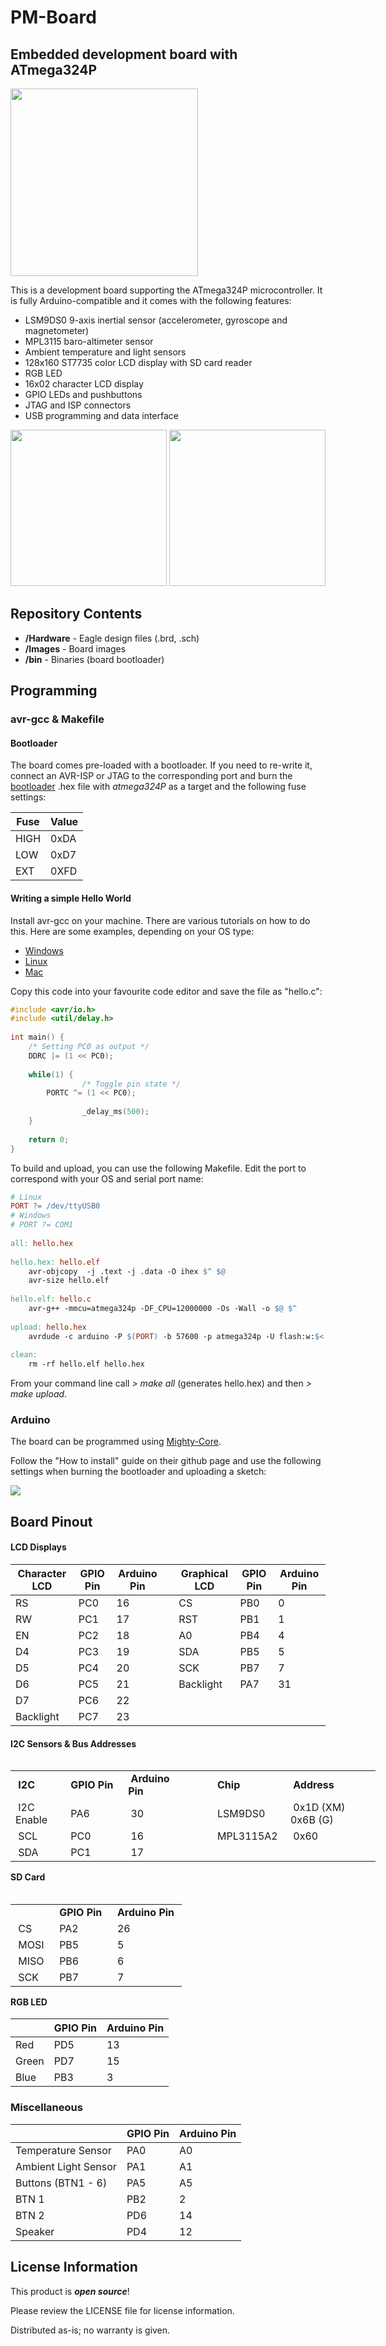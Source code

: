 # PM-Board

## Embedded development board with ATmega324P

<img src="https://github.com/dantudose/PM-Board/blob/main/Images/PM_board.png" height="300"/>

This is a development board supporting the ATmega324P microcontroller. It is fully Arduino-compatible and it comes with the following features:
* LSM9DS0 9-axis inertial sensor (accelerometer, gyroscope and magnetometer)
* MPL3115 baro-altimeter sensor
* Ambient temperature and light sensors
* 128x160 ST7735 color LCD display with SD card reader 
* RGB LED
* 16x02 character LCD display
* GPIO LEDs and pushbuttons
* JTAG and ISP connectors
* USB programming and data interface

<div id="cover">
  <img src="https://github.com/dantudose/PM-Board/blob/main/Images/PM_board_top.png" height="250"/>
  <img src="https://github.com/dantudose/PM-Board/blob/main/Images/PM_board_bottom.png" height="250"/> 
</div>



## Repository Contents

* **/Hardware** - Eagle design files (.brd, .sch)
* **/Images** - Board images
* **/bin** - Binaries (board bootloader)

## Programming

### avr-gcc & Makefile

#### Bootloader
The board comes pre-loaded with a bootloader. If you need to re-write it, connect an AVR-ISP or JTAG to the corresponding port and burn the <a href="https://github.com/dantudose/PM-Board/tree/main/bin">bootloader</a> .hex file with _atmega324P_ as a target and the following fuse settings:

<table>
<thead>
  <tr>
    <th>Fuse</th>
    <th>Value</th>
  </tr>
</thead>
<tbody>
  <tr>
    <td>HIGH</td>
    <td>0xDA</td>
  </tr>
  <tr>
    <td>LOW</td>
    <td>0xD7</td>
  </tr>
  <tr>
    <td>EXT</td>
    <td>0XFD</td>
  </tr>
</tbody>
</table>

#### Writing a simple Hello World

Install avr-gcc on your machine. There are various tutorials on how to do this. Here are some examples, depending on your OS type:
* <a href="https://tinusaur.com/guides/avr-gcc-toolchain/">Windows</a>
* <a href="https://baremetalmicro.com/tutorial_avr_toolchain/03-Install-on-Ubuntu-Linux.html">Linux</a>
* <a href="https://wellys.com/posts/avr_c_macos/">Mac</a>

Copy this code into your favourite code editor and save the file as "hello.c":

```cpp
#include <avr/io.h>
#include <util/delay.h>
 
int main() {
	/* Setting PC0 as output */
	DDRC |= (1 << PC0);
 
	while(1) {
                /* Toggle pin state */
		PORTC ^= (1 << PC0);
 
                _delay_ms(500);
	}
 
	return 0;
}

```
To build and upload, you can use the following Makefile. Edit the port to correspond with your OS and serial port name:

```Makefile
# Linux
PORT ?= /dev/ttyUSB0
# Windows
# PORT ?= COM1
 
all: hello.hex
 
hello.hex: hello.elf
	avr-objcopy  -j .text -j .data -O ihex $^ $@
	avr-size hello.elf
 
hello.elf: hello.c
	avr-g++ -mmcu=atmega324p -DF_CPU=12000000 -Os -Wall -o $@ $^
 
upload: hello.hex
	avrdude -c arduino -P $(PORT) -b 57600 -p atmega324p -U flash:w:$<:a
 
clean:
	rm -rf hello.elf hello.hex
```

From your command line call _> make all_ (generates hello.hex) and then _> make upload_.

### Arduino

The board can be programmed using <a href="https://github.com/MCUdude/MightyCore">Mighty-Core</a>. 

Follow the "How to install" guide on their github page and use the following settings when burning the bootloader and uploading a sketch:

<img src="https://github.com/dantudose/PM-Board/blob/main/Images/mightyCore.png" />

## Board Pinout

#### LCD Displays

<table>
<thead>
  <tr>
    <th>Character LCD</th>
    <th>GPIO Pin</th>
    <th>Arduino Pin</th>
    <th></th>
    <th>Graphical LCD</th>
    <th>GPIO Pin</th>
    <th>Arduino Pin</th>
  </tr>
</thead>
<tbody>
  <tr>
    <td>RS</td>
    <td>PC0</td>
    <td>16</td>
    <td></td>
    <td>CS</td>
    <td>PB0</td>
    <td>0</td>
  </tr>
  <tr>
    <td>RW</td>
    <td>PC1</td>
    <td>17</td>
    <td></td>
    <td>RST</td>
    <td>PB1</td>
    <td>1</td>
  </tr>
  <tr>
    <td>EN</td>
    <td>PC2</td>
    <td>18</td>
    <td></td>
    <td>A0</td>
    <td>PB4</td>
    <td>4</td>
  </tr>
  <tr>
    <td>D4</td>
    <td>PC3</td>
    <td>19</td>
    <td></td>
    <td>SDA</td>
    <td>PB5</td>
    <td>5</td>
  </tr>
  <tr>
    <td>D5</td>
    <td>PC4</td>
    <td>20</td>
    <td></td>
    <td>SCK</td>
    <td>PB7</td>
    <td>7</td>
  </tr>
  <tr>
    <td>D6</td>
    <td>PC5</td>
    <td>21</td>
    <td></td>
    <td>Backlight</td>
    <td>PA7</td>
    <td>31</td>
  </tr>
  <tr>
    <td>D7</td>
    <td>PC6</td>
    <td>22</td>
    <td></td>
    <td></td>
    <td></td>
    <td></td>
  </tr>
  <tr>
    <td>Backlight</td>
    <td>PC7</td>
    <td>23</td>
    <td></td>
    <td></td>
    <td></td>
    <td></td>
  </tr>
</tbody>
</table>


#### I2C Sensors & Bus Addresses

<table style="float: left; width: 584.312px;">
<tbody>
<tr>
<td style="width: 76px;">&nbsp;<strong>I2C</strong></td>
<td style="width: 103px;"><strong>&nbsp;GPIO Pin</strong>&nbsp;</td>
<td style="width: 94px;"><strong>&nbsp;Arduino Pin</strong>&nbsp;</td>
<td style="width: 35px;">&nbsp;</td>
<td style="width: 98px;"><strong>&nbsp;Chip</strong>&nbsp;</td>
<td style="width: 162.312px;"><strong>&nbsp;Address</strong>&nbsp;</td>
</tr>
<tr>
<td style="width: 76px;">&nbsp;I2C Enable&nbsp;</td>
<td style="width: 103px;">&nbsp;PA6</td>
<td style="width: 94px;">&nbsp;30</td>
<td style="width: 35px;">&nbsp;</td>
<td style="width: 98px;">&nbsp;LSM9DS0&nbsp;</td>
<td style="width: 162.312px;">&nbsp;0x1D (XM) 0x6B (G)</td>
</tr>
<tr>
<td style="width: 76px;">&nbsp;SCL&nbsp;</td>
<td style="width: 103px;">&nbsp;PC0&nbsp;</td>
<td style="width: 94px;">&nbsp;16</td>
<td style="width: 35px;">&nbsp;</td>
<td style="width: 98px;">&nbsp;MPL3115A2&nbsp;</td>
<td style="width: 162.312px;">&nbsp;0x60&nbsp;</td>
</tr>
<tr>
<td style="width: 76px;">&nbsp;SDA&nbsp;</td>
<td style="width: 103px;">&nbsp;PC1&nbsp;</td>
<td style="width: 94px;">&nbsp;17&nbsp;</td>
<td style="width: 35px;">&nbsp;</td>
<td style="width: 98px;">&nbsp;</td>
<td style="width: 162.312px;">&nbsp;</td>
</tr>
</tbody>
</table>
<!-- DivTable.com -->

#### SD Card

<table style="float: left;">
<tbody>
<tr>
<td>&nbsp;<b> </b>&nbsp;</td>
<td>&nbsp;<b>GPIO Pin</b>&nbsp;</td>
<td>&nbsp;<b>Arduino Pin</b>&nbsp;</td>
</tr>
<tr>
<td>&nbsp;CS</td>
<td>&nbsp;PA2</td>
<td>&nbsp;26</td>
</tr>
<tr>
<td>&nbsp;MOSI&nbsp;</td>
<td>&nbsp;PB5&nbsp;</td>
<td>&nbsp;5&nbsp;</td>
</tr>
<tr>
<td>&nbsp;MISO&nbsp;</td>
<td>&nbsp;PB6&nbsp;</td>
<td>&nbsp;6&nbsp;</td>
</tr>
<tr>
<td>&nbsp;SCK&nbsp;</td>
<td>&nbsp;PB7&nbsp;</td>
<td>&nbsp;7&nbsp;</td>
</tr>
</tbody>
</table>
<!-- DivTable.com -->

#### RGB LED

<table class="tg">
<thead>
  <tr>
    <th class="tg-amwm"> </th>
    <th class="tg-amwm">GPIO Pin</th>
    <th class="tg-amwm">Arduino Pin</th>
  </tr>
</thead>
<tbody>
  <tr>
    <td class="tg-hmp3">Red</td>
    <td class="tg-hmp3">PD5</td>
    <td class="tg-hmp3">13</td>
  </tr>
  <tr>
    <td class="tg-0lax">Green</td>
    <td class="tg-0lax">PD7</td>
    <td class="tg-0lax">15</td>
  </tr>
  <tr>
    <td class="tg-hmp3">Blue</td>
    <td class="tg-hmp3">PB3</td>
    <td class="tg-hmp3">3</td>
  </tr>
</tbody>
</table>

### Miscellaneous

<table class="tg">
<thead>
  <tr>
    <th class="tg-0lax"></th>
    <th class="tg-amwm">GPIO Pin</th>
    <th class="tg-amwm">Arduino Pin</th>
  </tr>
</thead>
<tbody>
  <tr>
    <td class="tg-0lax">Temperature Sensor</td>
    <td class="tg-0lax">PA0</td>
    <td class="tg-0lax">A0</td>
  </tr>
  <tr>
    <td class="tg-0lax">Ambient Light Sensor</td>
    <td class="tg-0lax">PA1</td>
    <td class="tg-0lax">A1</td>
  </tr>
  <tr>
    <td class="tg-0lax">Buttons (BTN1 - 6)</td>
    <td class="tg-0lax">PA5</td>
    <td class="tg-0lax">A5</td>
  </tr>
  <tr>
    <td class="tg-0lax">BTN 1</td>
    <td class="tg-0lax">PB2</td>
    <td class="tg-0lax">2</td>
  </tr>
  <tr>
    <td class="tg-0lax">BTN 2</td>
    <td class="tg-0lax">PD6</td>
    <td class="tg-0lax">14</td>
  </tr>
  <tr>
    <td class="tg-0lax">Speaker</td>
    <td class="tg-0lax">PD4</td>
    <td class="tg-0lax">12</td>
  </tr>
</tbody>
</table>

## License Information

This product is _**open source**_! 

Please review the LICENSE file for license information. 

Distributed as-is; no warranty is given.
